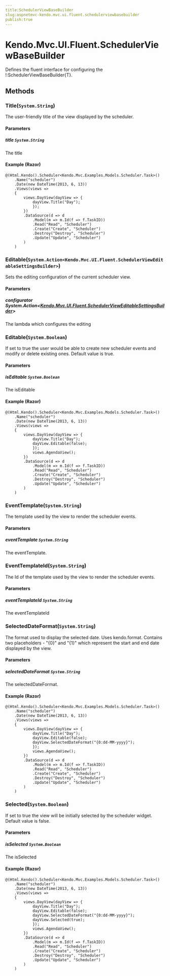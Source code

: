```yaml
---
title:SchedulerViewBaseBuilder
slug:aspnetmvc-kendo.mvc.ui.fluent.schedulerviewbasebuilder
publish:true
---
```


# Kendo.Mvc.UI.Fluent.SchedulerViewBaseBuilder
Defines the fluent interface for configuring the !:SchedulerViewBaseBuilder{T}.



## Methods

### Title(`System.String`)
The user-friendly title of the view displayed by the scheduler.


#### Parameters

##### title `System.String`
The title




#### Example (Razor)
    @(Html.Kendo().Scheduler<Kendo.Mvc.Examples.Models.Scheduler.Task>()
        .Name("scheduler")
        .Date(new DateTime(2013, 6, 13))
        .Views(views =>
        {
            views.DayView(dayView => {
                dayView.Title("Day");
                });
            })
            .DataSource(d => d
                .Model(m => m.Id(f => f.TaskID))
                .Read("Read", "Scheduler")
                .Create("Create", "Scheduler")
                .Destroy("Destroy", "Scheduler")
                .Update("Update", "Scheduler")
            )
        )


### Editable(`System.Action<Kendo.Mvc.UI.Fluent.SchedulerViewEditableSettingsBuilder>`)
Sets the editing configuration of the current scheduler view.


#### Parameters

##### configurator System.Action<[Kendo.Mvc.UI.Fluent.SchedulerViewEditableSettingsBuilder](/api/wrappers/aspnet-mvc/Kendo.Mvc.UI.Fluent/SchedulerViewEditableSettingsBuilder)>
The lambda which configures the editing





### Editable(`System.Boolean`)
If set to true the user would be able to create new scheduler events and modify or delete existing ones. Default value is true.


#### Parameters

##### isEditable `System.Boolean`
The isEditable




#### Example (Razor)
    @(Html.Kendo().Scheduler<Kendo.Mvc.Examples.Models.Scheduler.Task>()
        .Name("scheduler")
        .Date(new DateTime(2013, 6, 13))
        .Views(views =>
        {
            views.DayView(dayView => {
                dayView.Title("Day");
                dayView.Editable(false);
                });
                views.AgendaView();
            })
            .DataSource(d => d
                .Model(m => m.Id(f => f.TaskID))
                .Read("Read", "Scheduler")
                .Create("Create", "Scheduler")
                .Destroy("Destroy", "Scheduler")
                .Update("Update", "Scheduler")
            )
        )


### EventTemplate(`System.String`)
The template used by the view to render the scheduler events.


#### Parameters

##### eventTemplate `System.String`
The eventTemplate.





### EventTemplateId(`System.String`)
The Id of the template used by the view to render the scheduler events.


#### Parameters

##### eventTemplateId `System.String`
The eventTemplateId





### SelectedDateFormat(`System.String`)
The format used to display the selected date. Uses kendo.format.
            Contains two placeholders - "{0}" and "{1}" which represent the start and end date displayed by the view.


#### Parameters

##### selectedDateFormat `System.String`
The selectedDateFormat.




#### Example (Razor)
    @(Html.Kendo().Scheduler<Kendo.Mvc.Examples.Models.Scheduler.Task>()
        .Name("scheduler")
        .Date(new DateTime(2013, 6, 13))
        .Views(views =>
        {
            views.DayView(dayView => {
                dayView.Title("Day");
                dayView.Editable(false);
                dayView.SelectedDateFormat("{0:dd-MM-yyyy}");
                });
                views.AgendaView();
            })
            .DataSource(d => d
                .Model(m => m.Id(f => f.TaskID))
                .Read("Read", "Scheduler")
                .Create("Create", "Scheduler")
                .Destroy("Destroy", "Scheduler")
                .Update("Update", "Scheduler")
            )
        )


### Selected(`System.Boolean`)
If set to true the view will be initially selected by the scheduler widget. Default value is false.


#### Parameters

##### isSelected `System.Boolean`
The isSelected




#### Example (Razor)
    @(Html.Kendo().Scheduler<Kendo.Mvc.Examples.Models.Scheduler.Task>()
        .Name("scheduler")
        .Date(new DateTime(2013, 6, 13))
        .Views(views =>
        {
            views.DayView(dayView => {
                dayView.Title("Day");
                dayView.Editable(false);
                dayView.SelectedDateFormat("{0:dd-MM-yyyy}");
                dayView.Selected(true);
                });
                views.AgendaView();
            })
            .DataSource(d => d
                .Model(m => m.Id(f => f.TaskID))
                .Read("Read", "Scheduler")
                .Create("Create", "Scheduler")
                .Destroy("Destroy", "Scheduler")
                .Update("Update", "Scheduler")
            )
        )



